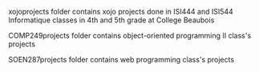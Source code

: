 xojoprojects folder contains xojo projects done in ISI444 and ISI544 Informatique classes in 4th and 5th grade at College Beaubois

COMP249projects folder contains object-oriented programming II class's projects

SOEN287projects folder contains web programming class's projects
